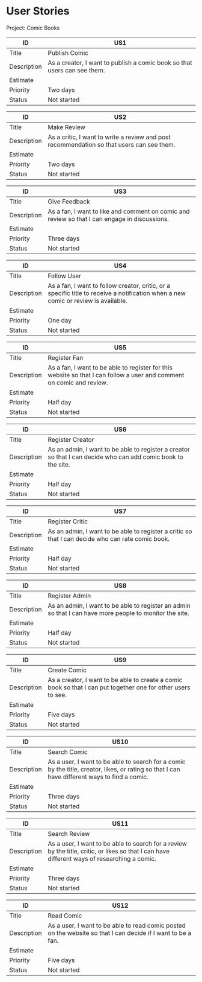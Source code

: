 # User Stories 
 
Project: Comic Books 
 
| ID          | US1 |
| ----------- | ----- |
| Title       | Publish Comic |
| Description |  As a creator, I want to publish a comic book so that users can see them.  |
| Estimate    |  |
| Priority    | Two days  |
| Status      | Not started  |
 
| ID          | US2 |
| ----------- | ----- |
| Title       | Make Review |
| Description |  As a critic, I want to write a review and post recommendation so that users can see them.   |
| Estimate    |  |
| Priority    | Two days  |
| Status      | Not started  |
 
| ID          | US3 |
| ----------- | ----- |
| Title       | Give Feedback |
| Description |  As a fan, I want to like and comment on comic and review so that I can engage in discussions.  |
| Estimate    |  |
| Priority    | Three days  |
| Status      | Not started  |
 
| ID          | US4 |
| ----------- | ----- |
| Title       |  Follow User |
| Description |  As a fan, I want to follow creator, critic, or a specific title to receive a notification when a new comic or review is available.  |
| Estimate    |  |
| Priority    | One day |
| Status      | Not started  |
 
 
 
 
 
 
| ID          | US5 |
| ----------- | ----- |
| Title       | Register Fan |
| Description |  As a fan, I want to be able to register for this website so that I can follow a user and comment on comic and review.   |
| Estimate    |  |
| Priority    | Half day  |
| Status      | Not started  |
 
| ID          | US6 |
| ----------- | ----- |
| Title       | Register Creator |
| Description | As an admin, I want to be able to register a creator so that I can decide who can add comic book to the site.  |
| Estimate    |  |
| Priority    | Half day  |
| Status      | Not started  |
 
 




| ID          | US7 |
| ----------- | ----- |
| Title       | Register Critic |
| Description |  As an admin, I want to be able to register a critic so that I can decide who can rate comic book.  |
| Estimate    |  |
| Priority    | Half day  |
| Status      | Not started  |

| ID          | US8 |
| ----------- | ----- |
| Title       |  Register Admin |
| Description |  As an admin, I want to be able to register an admin so that I can have more people to monitor the site.  |
| Estimate    |  |
| Priority    | Half day  |
| Status      | Not started  |



| ID          | US9 |
| ----------- | ----- |
| Title       | Create Comic |
| Description | As a creator, I want to be able to create a comic book so that I can put together one for other users to see.  |
| Estimate    |  |
| Priority    | Five days  |
| Status      | Not started  |

| ID          | US10 |
| ----------- | ----- |
| Title       | Search Comic |
| Description | As a user, I want to be able to search for a comic by the title, creator, likes, or rating so that I can have different ways to find a comic.  |
| Estimate    |  |
| Priority    | Three days  |
| Status      | Not started  |

| ID          | US11 |
| ----------- | ----- |
| Title       | Search Review |
| Description |   As a user, I want to be able to search for a review by the title, critic, or likes so that I can have different ways of researching a comic.  |
| Estimate    |  |
| Priority    | Three days  |
| Status      | Not started  |

| ID          | US12 |
| ----------- | ----- |
| Title       | Read Comic |
| Description |  As a user, I want to be able to read comic posted on the website so that I can decide if I want to be a fan.  |
| Estimate    |  |
| Priority    | Five days  |
| Status      | Not started  |


 
